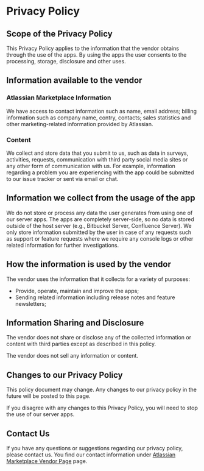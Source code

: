 # Privacy Policy

## Scope of the Privacy Policy

This Privacy Policy applies to the information that the vendor obtains through
the use of the apps. By using the apps the user consents to the processing,
storage, disclosure and other uses.

## Information available to the vendor

### Atlassian Marketplace Information

We have access to contact information such as name, email address;
billing information such as company name, contry, contacts; sales statistics
and other marketing-related information provided by Atlassian.

### Content

We collect and store data that you submit to us, such as data in surveys,
activities, requests, communication with third party social media sites or any
other form of communication with us. For example, information regarding
a problem you are experiencing with the app could be submitted to our issue
tracker or sent via email or chat.

## Information we collect from the usage of the app

We do not store or process any data the user generates from using one of our
server apps. The apps are completely server-side, so no data is stored outside
of the host server (e.g., Bitbucket Server, Confluence Server). We only store
information submitted by the user in case of any requests such as support or
feature requests where we require any console logs or other related information
for further investigations.

## How the information is used by the vendor

The vendor uses the information that it collects for a variety of purposes:

* Provide, operate, maintain and improve the apps;
* Sending related information including release notes and feature newsletters;

## Information Sharing and Disclosure

The vendor does not share or disclose any of the collected information or
content with third parties except as described in this policy.

The vendor does not sell any information or content.

## Changes to our Privacy Policy 

This policy document may change. Any changes to our privacy policy in the
future will be posted to this page.

If you disagree with any changes to this Privacy Policy, you will need to stop
the use of our server apps.

## Contact Us

If you have any questions or suggestions regarding our privacy policy, please
contact us. You find our contact information under [Atlassian Marketplace
Vendor Page][1] page.

[1]: https://marketplace.atlassian.com/manage/vendors/1210923/details
